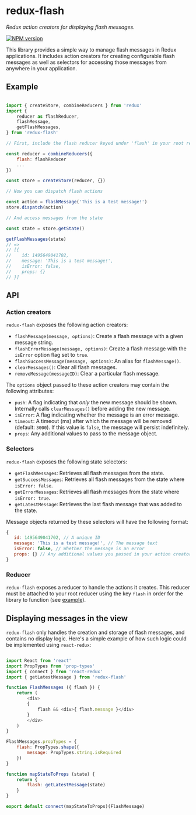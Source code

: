 # redux-flash
*Redux action creators for displaying flash messages.*

[![NPM version](https://img.shields.io/npm/v/redux-flash.svg?style=flat-square)](https://www.npmjs.com/package/redux-flash)

This library provides a simple way to manage flash messages in Redux applications. It includes action creators for creating configurable flash messages as well as selectors for accessing those messages from anywhere in your application.

## Example

```javascript

import { createStore, combineReducers } from 'redux'
import {
    reducer as flashReducer,
    flashMessage,
    getFlashMessages,
} from 'redux-flash'

// First, include the flash reducer keyed under 'flash' in your root reducer

const reducer = combineReducers({
    flash: flashReducer
    ...
})

const store = createStore(reducer, {})

// Now you can dispatch flash actions

const action = flashMessage('This is a test message!')
store.dispatch(action)

// And access messages from the state

const state = store.getState()

getFlashMessages(state)
// =>
// [{
//    id: 1495649041702,
//    message: 'This is a test message!',
//    isError: false,
//    props: {}
// }]

```

## API

### Action creators

`redux-flash` exposes the following action creators:

- `flashMessage(message, options)`: Create a flash message with a given message string.
- `flashErrorMessage(message, options)`: Create a flash message with the `isError` option flag set to `true`.
- `flashSuccessMessage(message, options)`: An alias for `flashMessage()`.
- `clearMessages()`: Clear all flash messages.
- `removeMessage(messageID)`: Clear a particular flash message.

The `options` object passed to these action creators may contain the following attributes:

- `push`: A flag indicating that *only* the new message should be shown. Internally calls `clearMessages()` before adding the new message.
- `isError`: A flag indicating whether the message is an error message.
- `timeout`: A timeout (ms) after which the message will be removed (default: `3000`). If this value is `false`, the message will persist indefinitely.
- `props`: Any additional values to pass to the message object.

### Selectors

`redux-flash` exposes the following state selectors:

- `getFlashMessages`: Retrieves all flash messages from the state.
- `getSuccessMessages`: Retrieves all flash messages from the state where `isError: false`.
- `getErrorMessages`: Retrieves all flash messages from the state where `isError: true`.
- `getLatestMessage`: Retrieves the last flash message that was added to the state.

Message objects returned by these selectors will have the following format:
```javascript
{
   id: 1495649041702, // A unique ID
   message: 'This is a test message!', // The message text
   isError: false, // Whether the message is an error
   props: {} // Any additional values you passed in your action creator
}
```

### Reducer

`redux-flash` exposes a reducer to handle the actions it creates. This reducer must be attached to your root reducer using the key `flash` in order for the library to function (see [example](#example)).

## Displaying messages in the view

`redux-flash` only handles the creation and storage of flash messages, and contains no display logic. Here's a simple example of how such logic could be implemented using `react-redux`:

```javascript

import React from 'react'
import PropTypes from 'prop-types'
import { connect } from 'react-redux'
import { getLatestMessage } from 'redux-flash'

function FlashMessages ({ flash }) {
    return (
        <div>
        {
            flash && <div>{ flash.message }</div>
        }
        </div>
    )
}

FlashMessages.propTypes = {
    flash: PropTypes.shape({
        message: PropTypes.string.isRequired
    })
}

function mapStateToProps (state) {
    return {
        flash: getLatestMessage(state)
    }
}

export default connect(mapStateToProps)(FlashMessage)

```
